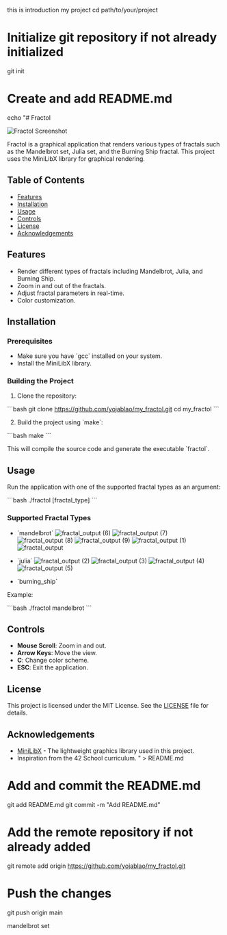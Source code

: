 this is introduction my project
cd path/to/your/project

# Initialize git repository if not already initialized
git init

# Create and add README.md
echo "# Fractol

![Fractol Screenshot](path/to/screenshot.png)

Fractol is a graphical application that renders various types of fractals such as the Mandelbrot set, Julia set, and the Burning Ship fractal. This project uses the MiniLibX library for graphical rendering.

## Table of Contents

- [Features](#features)
- [Installation](#installation)
- [Usage](#usage)
- [Controls](#controls)
- [License](#license)
- [Acknowledgements](#acknowledgements)

## Features

- Render different types of fractals including Mandelbrot, Julia, and Burning Ship.
- Zoom in and out of the fractals.
- Adjust fractal parameters in real-time.
- Color customization.

## Installation

### Prerequisites

- Make sure you have \`gcc\` installed on your system.
- Install the MiniLibX library.

### Building the Project

1. Clone the repository:

\`\`\`bash
git clone https://github.com/yojablao/my_fractol.git
cd my_fractol
\`\`\`

2. Build the project using \`make\`:

\`\`\`bash
make
\`\`\`

This will compile the source code and generate the executable \`fractol\`.

## Usage

Run the application with one of the supported fractal types as an argument:

\`\`\`bash
./fractol [fractal_type]
\`\`\`

### Supported Fractal Types

- \`mandelbrot\`
![fractal_output (6)](https://github.com/yojablao/my_fractol/assets/111790283/2a988a1d-a095-4d36-a86e-634d0ac249c9)
![fractal_output (7)](https://github.com/yojablao/my_fractol/assets/111790283/bb8b3068-d8c7-4c3d-b588-10607821fd57)
![fractal_output (8)](https://github.com/yojablao/my_fractol/assets/111790283/b966c90e-06e1-42cd-9047-1cd83a828f80)
![fractal_output (9)](https://github.com/yojablao/my_fractol/assets/111790283/38499e4c-6a3f-4ab8-9663-786498f1dcd6)
![fractal_output (1)](https://github.com/yojablao/my_fractol/assets/111790283/6d033410-4673-4f56-929f-26db910b4c02)
![fractal_output](https://github.com/yojablao/my_fractol/assets/111790283/c4e6a538-664c-44cd-b608-bd5ab32a18a3)

- \`julia\`
![fractal_output (2)](https://github.com/yojablao/my_fractol/assets/111790283/f9de8b6d-b939-44dd-b18e-842e17d15c45)
![fractal_output (3)](https://github.com/yojablao/my_fractol/assets/111790283/2cd4cbe4-86d3-41a5-862e-ec5887a3e2fb)
![fractal_output (4)](https://github.com/yojablao/my_fractol/assets/111790283/bc985e7a-7440-4593-ad92-98fc2238d6a6)
![fractal_output (5)](https://github.com/yojablao/my_fractol/assets/111790283/08bdf245-fb38-41cf-bb30-b9740271b801)

- \`burning_ship\`

Example:

\`\`\`bash
./fractol mandelbrot
\`\`\`

## Controls

- **Mouse Scroll**: Zoom in and out.
- **Arrow Keys**: Move the view.
- **C**: Change color scheme.
- **ESC**: Exit the application.

## License

This project is licensed under the MIT License. See the [LICENSE](LICENSE) file for details.

## Acknowledgements

- [MiniLibX](https://github.com/qst0/ft_libgfx) - The lightweight graphics library used in this project.
- Inspiration from the 42 School curriculum.
" > README.md

# Add and commit the README.md
git add README.md
git commit -m "Add README.md"

# Add the remote repository if not already added
git remote add origin https://github.com/yojablao/my_fractol.git

# Push the changes
git push origin main

mandelbrot set
